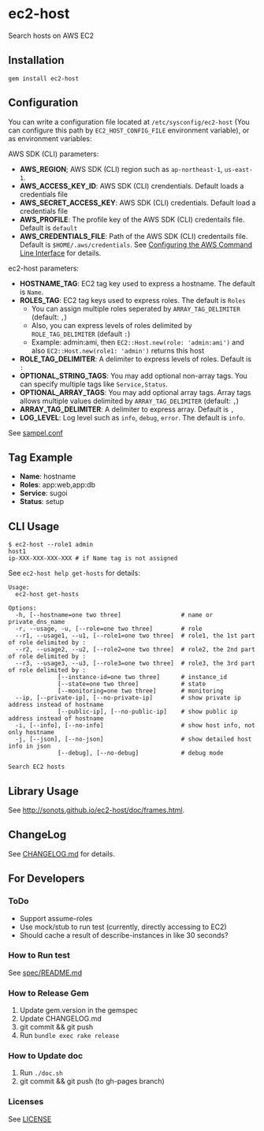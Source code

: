 # ec2-host

Search hosts on AWS EC2

## Installation

```
gem install ec2-host
```

## Configuration

You can write a configuration file located at `/etc/sysconfig/ec2-host` (You can configure this path by `EC2_HOST_CONFIG_FILE` environment variable), or as environment variables:

AWS SDK (CLI) parameters:

* **AWS_REGION**; AWS SDK (CLI) region such as `ap-northeast-1`, `us-east-1`. 
* **AWS_ACCESS_KEY_ID**: AWS SDK (CLI) crendentials. Default loads a credentials file
* **AWS_SECRET_ACCESS_KEY**: AWS SDK (CLI) credentials. Default load a credentials file
* **AWS_PROFILE**: The profile key of the AWS SDK (CLI) credentails file. Default is `default`
* **AWS_CREDENTIALS_FILE**: Path of the AWS SDK (CLI) credentails file. Default is `$HOME/.aws/credentials`. See [Configuring the AWS Command Line Interface](http://docs.aws.amazon.com/cli/latest/userguide/cli-chap-getting-started.html#cli-config-files) for details. 

ec2-host parameters:

* **HOSTNAME_TAG**: EC2 tag key used to express a hostname. The default is `Name`.
* **ROLES_TAG**: EC2 tag keys used to express roles. The default is `Roles`
  * You can assign multiple roles seperated by `ARRAY_TAG_DELIMITER` (default: `,`)
  * Also, you can express levels of roles delimited by `ROLE_TAG_DELIMITER` (default `:`)
  * Example: admin:ami, then `EC2::Host.new(role: 'admin:ami')` and also `EC2::Host.new(role1: 'admin')` returns this host
* **ROLE_TAG_DELIMITER**: A delimiter to express levels of roles. Default is `:`
* **OPTIONAL_STRING_TAGS**: You may add optional non-array tags. You can specify multiple tags like `Service,Status`. 
* **OPTIONAL_ARRAY_TAGS**: You may add optional array tags. Array tags allows multiple values delimited by `ARRAY_TAG_DELIMITER` (default: `,`)
* **ARRAY_TAG_DELIMITER**: A delimiter to express array. Default is `,`
* **LOG_LEVEL**: Log level such as `info`, `debug`, `error`. The default is `info`. 

See [sampel.conf](./sample.conf)

## Tag Example

* **Name**: hostname
* **Roles**: app:web,app:db
* **Service**: sugoi
* **Status**: setup

## CLI Usage

```
$ ec2-host --role1 admin
host1
ip-XXX-XXX-XXX-XXX # if Name tag is not assigned
```

See `ec2-host help get-hosts` for details:

```
Usage:
  ec2-host get-hosts

Options:
  -h, [--hostname=one two three]                 # name or private_dns_name
  -r, --usage, -u, [--role=one two three]        # role
  --r1, --usage1, --u1, [--role1=one two three]  # role1, the 1st part of role delimited by :
  --r2, --usage2, --u2, [--role2=one two three]  # role2, the 2nd part of role delimited by :
  --r3, --usage3, --u3, [--role3=one two three]  # role3, the 3rd part of role delimited by :
              [--instance-id=one two three]      # instance_id
              [--state=one two three]            # state
              [--monitoring=one two three]       # monitoring
  --ip, [--private-ip], [--no-private-ip]        # show private ip address instead of hostname
              [--public-ip], [--no-public-ip]    # show public ip address instead of hostname
  -i, [--info], [--no-info]                      # show host info, not only hostname
  -j, [--json], [--no-json]                      # show detailed host info in json
              [--debug], [--no-debug]            # debug mode

Search EC2 hosts
```

## Library Usage

See http://sonots.github.io/ec2-host/doc/frames.html.

## ChangeLog

See [CHANGELOG.md](CHANGELOG.md) for details.

## For Developers

### ToDo

* Support assume-roles
* Use mock/stub to run test (currently, directly accessing to EC2)
* Should cache a result of describe-instances in like 30 seconds?

### How to Run test

See [spec/README.md](spec/README.md)

### How to Release Gem

1. Update gem.version in the gemspec
2. Update CHANGELOG.md
3. git commit && git push
4. Run `bundle exec rake release`

### How to Update doc

1. Run `./doc.sh`
2. git commit && git push (to gh-pages branch)

### Licenses

See [LICENSE](LICENSE)

